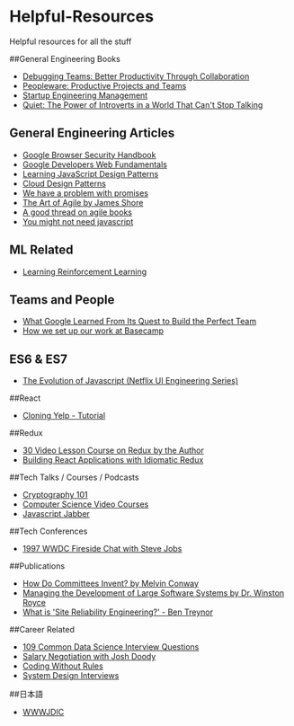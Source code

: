 # Helpful-Resources
Helpful resources for all the stuff

##General Engineering Books
* [Debugging Teams: Better Productivity Through Collaboration](https://www.amazon.ca/Quiet-Power-Introverts-World-Talking/dp/0307352153/ref=sr_1_1?s=books&ie=UTF8&qid=1471746064&sr=1-1&keywords=quiet+the+power+of+introverts+in+a+world+that+can%27t+stop+talking)
* [Peopleware: Productive Projects and Teams](https://www.amazon.ca/Peopleware-Productive-Projects-Teams-3rd/dp/0321934113/ref=sr_1_1?ie=UTF8&qid=1471745844&sr=8-1&keywords=Peopleware)
* [Startup Engineering Management](https://www.amazon.ca/Startup-Engineering-Management-2nd-Piaw/dp/1500621064/ref=sr_1_3?ie=UTF8&qid=1471745963&sr=8-3&keywords=Startup+Engineering+Management)
* [Quiet: The Power of Introverts in a World That Can't Stop Talking](https://www.amazon.ca/Quiet-Power-Introverts-World-Talking/dp/0307352153/ref=sr_1_1?s=books&ie=UTF8&qid=1471746064&sr=1-1&keywords=quiet+the+power+of+introverts+in+a+world+that+can%27t+stop+talking)

## General Engineering Articles
* [Google Browser Security Handbook](https://storage.googleapis.com/google-code-attachments/browsersec/issue-8/comment-8/Google%20Browser%20Security%20Handbook.pdf)
* [Google Developers Web Fundamentals](https://developers.google.com/web/fundamentals/)
* [Learning JavaScript Design Patterns](https://addyosmani.com/resources/essentialjsdesignpatterns/book/#writingdesignpatterns)
* [Cloud Design Patterns](https://msdn.microsoft.com/en-us/library/dn600223.aspx)
* [We have a problem with promises](https://pouchdb.com/2015/05/18/we-have-a-problem-with-promises.html)
* [The Art of Agile by James Shore](http://www.jamesshore.com/Agile-Book/)
* [A good thread on agile books](http://programmers.stackexchange.com/questions/7859/is-there-a-canonical-book-on-agile)
* [You might not need javascript](http://youmightnotneedjs.com/)

## ML Related
* [Learning Reinforcement Learning](http://www.wildml.com/2016/10/learning-reinforcement-learning/)

## Teams and People
* [What Google Learned From Its Quest to Build the Perfect Team](http://www.nytimes.com/2016/02/28/magazine/what-google-learned-from-its-quest-to-build-the-perfect-team.html?_r=0)
* [How we set up our work at Basecamp](https://m.signalvnoise.com/how-we-set-up-our-work-cbce3d3d9cae#.equ5r3dss)

## ES6 & ES7
* [The Evolution of Javascript (Netflix UI Engineering Series)](https://www.youtube.com/watch?v=DqMFX91ToLw)

##React
* [Cloning Yelp - Tutorial](https://www.fullstackreact.com/articles/react-tutorial-cloning-yelp/)

##Redux
* [30 Video Lesson Course on Redux by the Author](https://egghead.io/series/getting-started-with-redux)
* [Building React Applications with Idiomatic Redux](https://egghead.io/series/building-react-applications-with-idiomatic-redux)

##Tech Talks / Courses / Podcasts
* [Cryptography 101](https://www.crypto101.io/)
* [Computer Science Video Courses](https://github.com/Developer-Y/cs-video-courses/blob/master/README.md)
* [Javascript Jabber](https://devchat.tv/js-jabber)

##Tech Conferences
* [1997 WWDC Fireside Chat with Steve Jobs](https://www.youtube.com/watch?v=6iACK-LNnzM)

##Publications
* [How Do Committees Invent? by Melvin Conway](http://www.melconway.com/Home/Committees_Paper.html)
* [Managing the Development of Large Software Systems by Dr. Winston Royce](http://www.cs.umd.edu/class/spring2003/cmsc838p/Process/waterfall.pdf)
* [What is 'Site Reliability Engineering?' - Ben Treynor](https://landing.google.com/sre/interview/ben-treynor.html)

##Career Related
* [109 Common Data Science Interview Questions](https://www.springboard.com/blog/data-science-interview-questions/)
* [Salary Negotiation with Josh Doody](http://www.kalzumeus.com/2016/06/03/kalzumeus-podcast-episode-12-salary-negotiation-with-josh-doody/)
* [Coding Without Rules](https://codewithoutrules.com/)
* [System Design Interviews](https://github.com/checkcheckzz/system-design-interview)

##日本語
* [WWWJDIC](http://www.edrdg.org/cgi-bin/wwwjdic/wwwjdic?1C)
